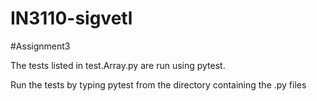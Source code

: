 # IN3110-sigvetl

#Assignment3

The tests listed in test.Array.py are run using pytest.

Run the tests by typing pytest from the directory containing the .py files
